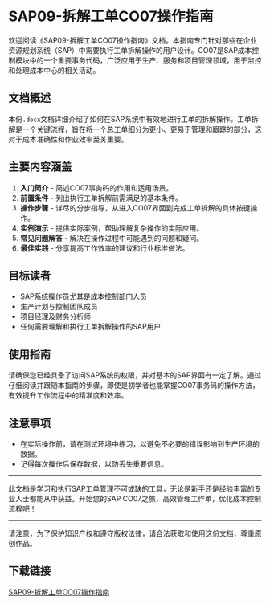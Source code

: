 # SAP09-拆解工单CO07操作指南

欢迎阅读《SAP09-拆解工单CO07操作指南》文档。本指南专门针对那些在企业资源规划系统（SAP）中需要执行工单拆解操作的用户设计。CO07是SAP成本控制模块中的一个重要事务代码，广泛应用于生产、服务和项目管理领域，用于监控和处理成本中心的相关活动。

## 文档概述

本份`.docx`文档详细介绍了如何在SAP系统中有效地进行工单的拆解操作。工单拆解是一个关键流程，旨在将一个总工单细分为更小、更易于管理和跟踪的部分，这对于成本准确性和作业效率至关重要。

## 主要内容涵盖

1. **入门简介** - 简述CO07事务码的作用和适用场景。
2. **前置条件** - 列出执行工单拆解前需满足的基本条件。
3. **操作步骤** - 详尽的分步指导，从进入CO07界面到完成工单拆解的具体按键操作。
4. **实例演示** - 提供实际案例，帮助理解复杂操作的实际应用。
5. **常见问题解答** - 解决在操作过程中可能遇到的问题和疑问。
6. **最佳实践** - 分享提高工作效率的建议和行业标准做法。

## 目标读者

- SAP系统操作员尤其是成本控制部门人员
- 生产计划与控制团队成员
- 项目经理及财务分析师
- 任何需要理解和执行工单拆解操作的SAP用户

## 使用指南

请确保您已经具备了访问SAP系统的权限，并对基本的SAP界面有一定了解。通过仔细阅读并跟随本指南的步骤，即使是初学者也能掌握CO07事务码的操作方法，有效提升工作流程中的精准度和效率。

## 注意事项

- 在实际操作前，请在测试环境中练习，以避免不必要的错误影响到生产环境的数据。
- 记得每次操作后保存数据，以防丢失重要信息。

---

此文档是学习和执行SAP工单管理不可或缺的工具，无论是新手还是经验丰富的专业人士都能从中获益。开始您的SAP CO07之旅，高效管理工作单，优化成本控制流程吧！

---

请注意，为了保护知识产权和遵守版权法律，请合法获取和使用这份文档，尊重原创作品。

## 下载链接

[SAP09-拆解工单CO07操作指南](https://pan.quark.cn/s/0ba02d130735)